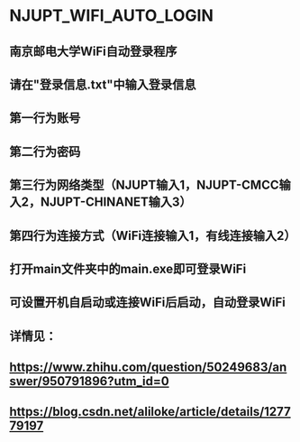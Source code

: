 # NJUPT_WIFI_AUTO_LOGIN
## 南京邮电大学WiFi自动登录程序
## 请在"登录信息.txt"中输入登录信息
## 第一行为账号
## 第二行为密码
## 第三行为网络类型（NJUPT输入1，NJUPT-CMCC输入2，NJUPT-CHINANET输入3）
## 第四行为连接方式（WiFi连接输入1，有线连接输入2）
## 打开main文件夹中的main.exe即可登录WiFi
## 可设置开机自启动或连接WiFi后启动，自动登录WiFi
## 详情见：
## https://www.zhihu.com/question/50249683/answer/950791896?utm_id=0
## https://blog.csdn.net/aliloke/article/details/127779197
